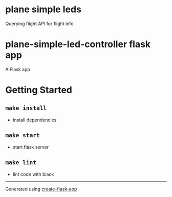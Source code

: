 # plane simple leds

Querying flight API for flight info

# plane-simple-led-controller flask app

A Flask app

# Getting Started

## `make install`

- install dependencies

## `make start`

- start flask server

## `make lint`

- lint code with black


---

Generated using [create-flask-app](https://github.com/drizzleco/create-flask-app)
